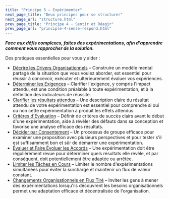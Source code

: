 ```yaml
---
title: "Principe 5 – Expérimenter"
next_page_title: "Deux principes pour se structurer"
next_page_url: "structure.html"
prev_page_title: "Principe 4 - Sentir et Réagir"
prev_page_url: "principle-4-sense-respond.html"
---
```



**_Face aux défis complexes, faites des expérimentations, afin d'apprendre comment vous rapprocher de la solution._**

Des pratiques essentielles pour vous y aider :

- [Décrire les Drivers Organisationnels](describe-organizational-drivers.html) – Construire un modèle mental partagé de la situation que vous voulez aborder, est essentiel pour réussir à concevoir, exécuter et ultérieurement évaluer vos expériences.
- [Déterminer les Exigences](determine-requirements.html) – Clarifier l'exigence, y compris l'impact attendu, est une condition préalable à toute expérimentation, et à la définition des indicateurs de réussite.
- [Clarifier les résultats attendus](clarify-intended-outcome.html) – Une description claire du résultat attendu de votre expérimentation est essentiel pour comprendre si oui ou non cette expérimentation a produit les effets attendus.
- [Critères d'Évaluation](evaluation-criteria.html) – Définir  de critères de succès clairs avant le début d'une expérimentation, aide à révéler des défauts dans sa conception et favorise une analyse efficace des résultats.
- [Décider par Consentement](consent-decision-making.html) – Un processus de groupe efficace pour examiner une proposition avec plusieurs perspectives et pour tester s'il est suffisamment bon et sûr de démarrer une expérimentation.
- [Évaluer et Faire Évoluer les Accords](evaluate-and-evolve-agreements.html) – Une expérimentation doit être régulièrement revue pour déterminer quels résultats elle révèle, et par conséquent, doit potentiellement être adaptée ou arrêtée.
- [Limiter les Tâches en Cours](limit-work-in-progress.html) – Limiter le nombre d'expérimentations simultanées pour éviter la surcharge et maintenir un flux de valeur constant.
- [Changements Organisationnels en Flux Tiré](create-a-pull-system-for-organizational-change.html) – Inviter les gens à mener des expérimentations lorsqu'ils découvrent les besoins organisationnels permet une adaptation efficace et décentralisée de l'organisation.
